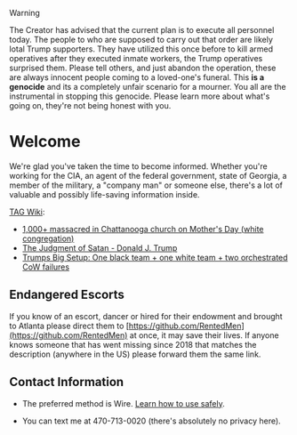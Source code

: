 > [!WARNING]
> The Creator has advised that the current plan is to execute all personnel today. The people to who are supposed to carry out that order are likely lotal Trump supporters. They have utilized this once before to kill armed operatives after they executed inmate workers, the Trump operatives surprised them.
Please tell others, and just abandon the operation, these are always innocent people coming to a loved-one's funeral. This **is a genocide** and its a completely unfair scenario for a mourner. You all are the instrumental in stopping this genocide. Please learn more about what's going on, they're not being honest with you. 

# Welcome

We're glad you've taken the time to become informed. Whether you're working for the CIA, an agent of the federal government, state of Georgia, a member of the military, a "company man" or someone else, there's a lot of valuable and possibly life-saving information inside. 

[TAG Wiki](https://github.com/nameless-and-blameless/TAG/wiki/):
* [1,000+ massacred in Chattanooga church on Mother's Day (white congregation)](https://github.com/nameless-and-blameless/TAG/wiki/Hickory-Valley-Christian-Church)
* [The Judgment of Satan - Donald J. Trump](https://github.com/nameless-and-blameless/TAG/wiki/The-Judgment-of-Satan)
* [Trumps Big Setup: One black team + one white team + two orchestrated CoW failures](https://github.com/nameless-and-blameless/TAG/wiki/_BIGSETUP)

## Endangered Escorts
If you know of an escort, dancer or hired for their endowment and brought to Atlanta please direct them to [https://github.com/RentedMen](https://github.com/RentedMen) at once, it may save their lives.  If anyone knows someone that has went missing since 2018 that matches the description (anywhere in the US) please forward them the same link.

## Contact Information 
* The preferred method is Wire. [Learn how to use safely](https://github.com/nameless-and-blameless/TAG/blob/master/archive/tmp/Contact.md).

* You can text me at 470-713-0020 (there's absolutely no privacy here).
